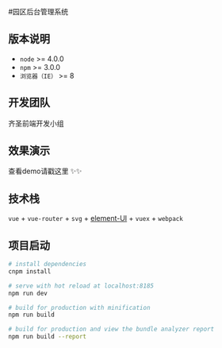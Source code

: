 #园区后台管理系统

## 版本说明

- `node` >=  4.0.0 
- `npm` >= 3.0.0
- `浏览器（IE）` >= 8

## 开发团队

齐圣前端开发小组

## 效果演示

<a onclick="javascript:alert('暂未开放！努力开发中！')">查看demo请戳这里</a> ✨✨

## 技术栈

`vue` + `vue-router` + `svg` + [element-UI](http://element-cn.eleme.io/#/zh-CN/component/installation) + `vuex` + `webpack`

## 项目启动

``` bash
# install dependencies
cnpm install

# serve with hot reload at localhost:8185
npm run dev

# build for production with minification
npm run build

# build for production and view the bundle analyzer report
npm run build --report
```


